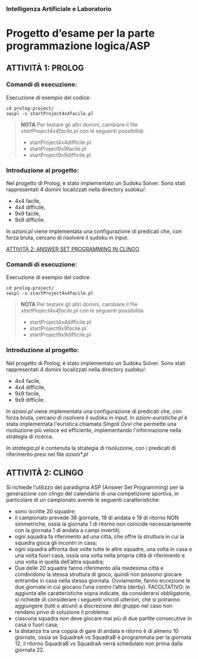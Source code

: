 ### Intelligenza Artificiale e Laboratorio
# Progetto d’esame per la parte programmazione logica/ASP


## ATTIVITÀ 1: PROLOG
### Comandi di esecuzione:
Esecuzione di esempio del codice:
```
cd prolog-project/
swipl -s startProject4x4facile.pl 
```
>__NOTA__ Per testare gli altri domini, cambiare il file *startProject4x4facile.pl* con le seguenti possibilità:
>- startProject4x4difficile.pl
>- startProject9x9facile.pl
>- startProject9x9difficile.pl

### Introduzione al progetto:
Nel progetto di Prolog, è stato implementato un Sudoku Solver. Sono stati rappresentati 4 domini localizzati nella directory *sudoku/*:
- 4x4 facile,
- 4x4 difficile,
- 9x9 facile,
- 9x9 difficile.

In *azioni.pl* viene implementata una configurazione di predicati che, con forza bruta, cercano di risolvere il sudoku in input.

[ATTIVITÀ 2: ANSWER SET PROGRAMMING IN CLINGO](./asp-project/README.md)

### Comandi di esecuzione:
Esecuzione di esempio del codice:
```
cd prolog-project/
swipl -s startProject4x4facile.pl 
```
>**__NOTA__** Per testare gli altri domini, cambiare il file *startProject4x4facile.pl* con le seguenti possibilità:
>- startProject4x4difficile.pl
>- startProject9x9facile.pl
>- startProject9x9difficile.pl

### Introduzione al progetto:
Nel progetto di Prolog, è stato implementato un Sudoku Solver. Sono stati rappresentati 4 domini localizzati nella directory *sudoku/*:
- 4x4 facile,
- 4x4 difficile,
- 9x9 facile,
- 9x9 difficile.

In *azioni.pl* viene implementata una configurazione di predicati che, con forza bruta, cercano di risolvere il sudoku in input.
In *azioni-euristiche.pl* è stata implementata l'euristica chiamata *Singoli Ovvi* che permette una risoluzione più veloce ed efficiente, implementando l'informazione nella strategia di ricerca.

In *strategia.pl* è contenuta la strategia di risoluzione, con i predicati di riferimento presi nei file *azioni\*.pl*

## ATTIVITÀ 2: CLINGO
Si richiede l’utilizzo del paradigma ASP (Answer Set Programming) per la generazione con clingo del calendario di una competizione sportiva, in particolare di un campionato avente le seguenti caratteristiche:
- sono iscritte 20 squadre;
- il campionato prevede 38 giornate, 19 di andata e 19 di ritorno NON
simmetriche, ossia la giornata 1 di ritorno non coincide necessariamente con la giornata 1 di andata a campi invertiti;
- ogni squadra fa riferimento ad una città, che offre la struttura in cui la squadra gioca gli incontri in casa;
- ogni squadra affronta due volte tutte le altre squadre, una volta in casa e una volta fuori casa, ossia una volta nella propria città di riferimento e una volta in quella dell’altra squadra;
- Due delle 20 squadre fanno riferimento alla medesima città e condividono la stessa struttura di gioco, quindi non possono giocare entrambe in casa nella stessa giornata. Ovviamente, fanno eccezione le due giornate in cui giocano l’una contro l’altra (derby).
FACOLTATIVO: in aggiunta alle caratteristiche sopra indicate, da considerarsi obbligatorie, si richiede di considerare i seguenti vincoli ulteriori, che si potranno aggiungere (tutti o alcuni) a discrezione del gruppo nel caso non rendano privo di soluzione il problema:
- ciascuna squadra non deve giocare mai più di due partite consecutive in casa o fuori casa;
- la distanza tra una coppia di gare di andata e ritorno è di almeno 10 giornate, ossia se SquadraA vs SquadraB è programmata per la giornata 12, il ritorno SquadraB vs SquadraA verrà schedulato non prima dalla giornata 22.